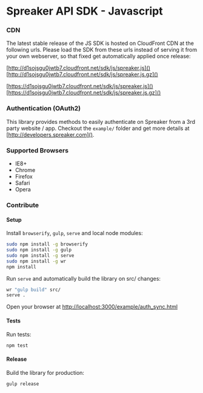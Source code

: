 # Spreaker API SDK - Javascript

### CDN

The latest stable release of the JS SDK is hosted on CloudFront CDN at the following urls. Please load the SDK from these urls instead of serving it from your own webserver, so that fixed get automatically applied once release:

[http://d1sojsgu0jwtb7.cloudfront.net/sdk/js/spreaker.js]()
[http://d1sojsgu0jwtb7.cloudfront.net/sdk/js/spreaker.js.gz]()

[https://d1sojsgu0jwtb7.cloudfront.net/sdk/js/spreaker.js]()
[https://d1sojsgu0jwtb7.cloudfront.net/sdk/js/spreaker.js.gz]()


### Authentication (OAuth2)

This library provides methods to easily authenticate on Spreaker from a 3rd party website / app. Checkout the `example/` folder and get more details at [http://developers.spreaker.com]().


### Supported Browsers

 * IE8+
 * Chrome
 * Firefox
 * Safari
 * Opera


### Contribute

#### Setup

Install `browserify`, `gulp`, `serve` and local node modules:

```bash
sudo npm install -g browserify
sudo npm install -g gulp
sudo npm install -g serve
sudo npm install -g wr
npm install
```

Run `serve` and automatically build the library on src/ changes:

```bash
wr "gulp build" src/
serve .
```

Open your browser at [http://localhost:3000/example/auth_sync.html](http://localhost:3000/example/auth_sync.html)


#### Tests

Run tests:

```bash
npm test
```


#### Release

Build the library for production:

```bash
gulp release
```

